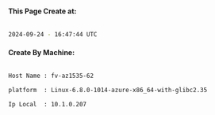 
   
#### This Page Create at:

```bash

2024-09-24 - 16:47:44 UTC

```

#### Create By Machine:

```bash

Host Name : fv-az1535-62

platform  : Linux-6.8.0-1014-azure-x86_64-with-glibc2.35

Ip Local  : 10.1.0.207

```

